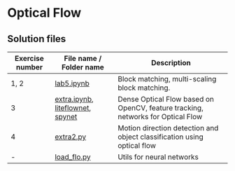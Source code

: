 # Optical Flow

## Solution files

| Exercise number | File name / Folder name                                                  | Description                                                                     |
|-----------------|--------------------------------------------------------------------------|---------------------------------------------------------------------------------|
| 1, 2            | [lab5.ipynb](lab5.ipynb)                                                 | Block matching, multi-scaling block matching.                                   |
| 3               | [extra.ipynb](extra.ipynb), [liteflownet](liteflownet), [spynet](spynet) | Dense Optical Flow based on OpenCV, feature tracking, networks for Optical Flow |
| 4               | [extra2.py](extra2.py)                                                   | Motion direction detection and object classification using optical flow         |
| -               | [load_flo.py](load_flo.py)                                               | Utils for neural networks                                                       |

